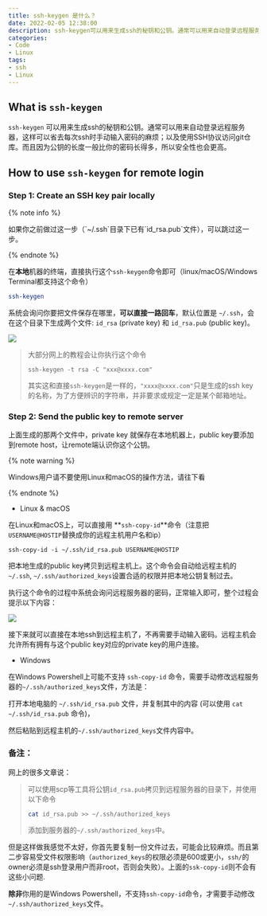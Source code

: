```yaml
---
title: ssh-keygen 是什么？
date: 2022-02-05 12:38:00
description: ssh-keygen可以用来生成ssh的秘钥和公钥。通常可以用来自动登录远程服务器，这样可以省去每次ssh时手动输入密码的麻烦；以及使用SSH协议访问git仓库。
categories: 
- Code
- Linux
tags:
- ssh
- Linux
---
```


## What is `ssh-keygen`

`ssh-keygen` 可以用来生成ssh的秘钥和公钥。通常可以用来自动登录远程服务器，这样可以省去每次ssh时手动输入密码的麻烦；以及使用SSH协议访问git仓库。而且因为公钥的长度一般比你的密码长得多，所以安全性也会更高。

## How to use `ssh-keygen` for remote login

### Step 1: Create an SSH key pair locally

{% note info %}
<p>如果你之前做过这一步（`~/.ssh`目录下已有`id_rsa.pub`文件），可以跳过这一步。</p>
{% endnote %}

在**本地**机器的终端，直接执行这个`ssh-keygen`命令即可（linux/macOS/Windows Terminal都支持这个命令）

```sh
ssh-keygen
```

系统会询问你要把文件保存在哪里，**可以直接一路回车**，默认位置是 `~/.ssh`，会在这个目录下生成两个文件: `id_rsa` (private key) 和 `id_rsa.pub` (public key)。

![](14_ssh_keygen/ssh-keygen运行效果.png)


> 大部分网上的教程会让你执行这个命令
>
> ```shell
> ssh-keygen -t rsa -C "xxx@xxxx.com"
> ```
>
> 其实这和直接`ssh-keygen`是一样的，`"xxxx@xxxx.com"`只是生成的ssh key的名称，为了方便辨识的字符串，并非要求或规定一定是某个邮箱地址。
>



### Step 2: Send the public key to remote server

上面生成的那两个文件中，private key 就保存在本地机器上，public key要添加到remote host，让remote端认识你这个公钥。

{% note warning %}
<p>Windows用户请不要使用Linux和macOS的操作方法，请往下看</p>
{% endnote %}

- Linux & macOS

在Linux和macOS上，可以直接用 **`ssh-copy-id`**命令（注意把`USERNAME@HOSTIP`替换成你的远程主机用户名和ip）

```shell
ssh-copy-id -i ~/.ssh/id_rsa.pub USERNAME@HOSTIP
```

把本地生成的public key拷贝到远程主机上。这个命令会自动给远程主机的`~/.ssh`, `~/.ssh/authorized_keys`设置合适的权限并把本地公钥复制过去。

执行这个命令的过程中系统会询问远程服务器的密码，正常输入即可，整个过程会提示以下内容：

![](14_ssh_keygen/ssh-copy-id运行效果.png)



接下来就可以直接在本地ssh到远程主机了，不再需要手动输入密码。远程主机会允许所有拥有与这个public key对应的private key的用户连接。

- Windows

在Windows Powershell上可能不支持 `ssh-copy-id` 命令，需要手动修改远程服务器的`~/.ssh/authorized_keys`文件，方法是：

打开本地电脑的 `~/.ssh/id_rsa.pub` 文件，并复制其中的内容 (可以使用 `cat ~/.ssh/id_rsa.pub` 命令)，

然后粘贴到远程主机的`~/.ssh/authorized_keys`文件内容中。



### 备注：

网上的很多文章说：

> 可以使用scp等工具将公钥`id_rsa.pub`拷贝到远程服务器的目录下，并使用以下命令
>
> ```sh
> cat id_rsa.pub >> ~/.ssh/authorized_keys
> ```
>
> 添加到服务器的`~/.ssh/authorized_keys`中。

但是这样做我感觉不太好，你首先要复制一份文件过去，可能会比较麻烦。而且第二步容易受文件权限影响（`authorized_keys`的权限必须是600或更小，`ssh/`的owner必须是ssh登录用户而非root，否则会失败）。上面的`ssk-copy-id`则不会有这些小问题.

**除非**你用的是Windows Powershell，不支持`ssh-copy-id`命令，才需要手动修改`~/.ssh/authorized_keys`文件。
